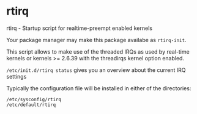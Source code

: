 # rtirq
rtirq - Startup script for realtime-preempt enabled kernels

Your package manager may make this package availabe as `rtirq-init`.

This script allows to make use of the threaded IRQs as used by real-time kernels or kernels >= 2.6.39 with the threadirqs kernel option enabled.

`/etc/init.d/rtirq status` gives you an overview about the current IRQ settings

Typically the configuration file will be installed in either of the directories:

```
/etc/sysconfig/rtirq
/etc/default/rtirq
```
